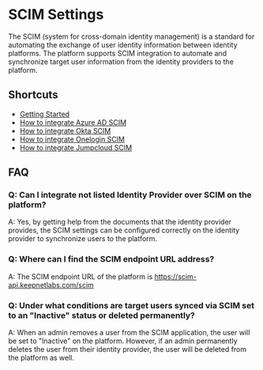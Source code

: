 # SCIM Settings

The SCIM (system for cross-domain identity management) is a standard for automating the exchange of user identity information between identity platforms. The platform supports SCIM integration to automate and synchronize target user information from the identity providers to the platform.

## Shortcuts

* [Getting Started](getting-started-with-scim.md)
* [How to integrate Azure AD SCIM](azure-ad-scim-integration.md)
* [How to integrate Okta SCIM](okta-scim-integration.md)
* [How to integrate Onelogin SCIM](onelogin-scim-integration.md)
* [How to integrate Jumpcloud SCIM](jumpcloud-scim-integration.md)

## FAQ

### Q: Can I integrate not listed Identity Provider over SCIM on the platform?

A: Yes, by getting help from the documents that the identity provider provides, the SCIM settings can be configured correctly on the identity provider to synchronize users to the platform.

### Q: Where can I find the SCIM endpoint URL address?

A: The SCIM endpoint URL of the platform is https://scim-api.keepnetlabs.com/scim

### Q: Under what conditions are target users synced via SCIM set to an "Inactive" status or deleted permanently?

A: When an admin removes a user from the SCIM application, the user will be set to "Inactive" on the platform. However, if an admin permanently deletes the user from their identity provider, the user will be deleted from the platform as well.
